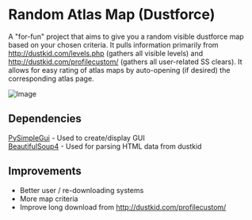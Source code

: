 # Random Atlas Map (Dustforce)
A "for-fun" project that aims to give you a random visible dustforce map based on your chosen criteria. It pulls 
information primarily from http://dustkid.com/levels.php (gathers all visible levels) and http://dustkid.com/profilecustom/
(gathers all user-related SS clears). It allows for easy rating of atlas maps by auto-opening (if desired) the 
corresponding atlas page. <br>

![Image](https://media.discordapp.net/attachments/1189699585191456860/1213280081124925450/image.png?ex=66230aa0&is=661095a0&hm=7ebe118f2687a064f4f8fed9babc9f89e9d6338a574c623c480de4935a0fdcfa&=&format=webp&quality=lossless&width=382&height=350)

## Dependencies
[PySimpleGui](https://pypi.org/project/PySimpleGUI/) - Used to create/display GUI<br>
[BeautifulSoup4](https://pypi.org/project/beautifulsoup4/) - Used for parsing HTML data from dustkid<br>

## Improvements
* Better user / re-downloading systems
* More map criteria
* Improve long download from http://dustkid.com/profilecustom/
